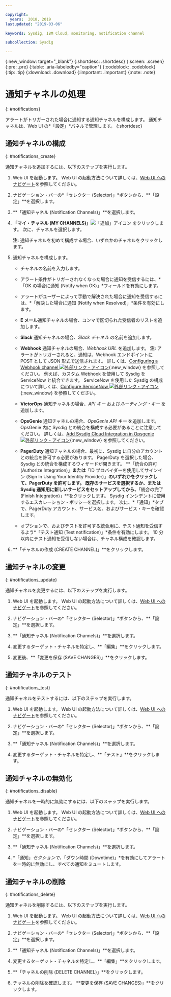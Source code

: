 ```yaml
---

copyright:
  years:  2018, 2019
lastupdated: "2019-03-06"

keywords: Sysdig, IBM Cloud, monitoring, notification channel

subcollection: Sysdig

---
```


{:new_window: target="_blank"}
{:shortdesc: .shortdesc}
{:screen: .screen}
{:pre: .pre}
{:table: .aria-labeledby="caption"}
{:codeblock: .codeblock}
{:tip: .tip}
{:download: .download}
{:important: .important}
{:note: .note}


# 通知チャネルの処理
{: #notifications}

アラートがトリガーされた場合に通知する通知チャネルを構成します。 通知チャネルは、Web UI の*「設定」*パネルで管理します。
{:shortdesc}
 

## 通知チャネルの構成
{: #notifications_create}

通知チャネルを追加するには、以下のステップを実行します。

1. Web UI を起動します。 Web UI の起動方法について詳しくは、[Web UI へのナビゲート](/docs/services/Monitoring-with-Sysdig?topic=Sysdig-launch#launch)を参照してください。 
    
2. ナビゲーション・バーの*「セレクター (Selector)」*ボタンから、**「設定」**を選択します。

3. **「通知チャネル (Notification Channels)」**を選択します。

4. **「マイ・チャネル (MY CHANNELS)」**![「追加」アイコン](../images/add.png) をクリックします。 次に、チャネルを選択します。

    **注:** 通知チャネルを初めて構成する場合、いずれかのチャネルをクリックします。

5. 通知チャネルを構成します。

    * チャネルの名前を入力します。

    * アラート条件がトリガーされなくなった場合に通知を受信するには、*「OK の場合に通知 (Notify when OK)」*フィールドを有効にします。

    * アラートがユーザーによって手動で解決された場合に通知を受信するには、*「解決した場合に通知 (Notify when Resolved)」*条件を有効にします。

    * **E メール**通知チャネルの場合、コンマで区切られた受信者のリストを追加します。

    * **Slack** 通知チャネルの場合、*Slack チャネル* の名前を追加します。

    * **Webhook** 通知チャネルの場合、*Webhook URL* を追加します。 **注:** アラートがトリガーされると、通知は、Webhook エンドポイントに POST として JSON 形式で送信されます。 詳しくは、[Configuring a Webhook channel ![外部リンク・アイコン](../../icons/launch-glyph.svg "外部リンク・アイコン")](https://sysdigdocs.atlassian.net/wiki/spaces/Platform/pages/242843679/Configure+a+Webhook+Channel){:new_window} を参照してください。 例えば、カスタム Webhook を使用して Sysdig を ServiceNow と統合できます。 ServiceNow を使用した Sysdig の構成について詳しくは、[Configure ServiceNow ![外部リンク・アイコン](../../icons/launch-glyph.svg "外部リンク・アイコン")](https://sysdigdocs.atlassian.net/wiki/spaces/Platform/pages/242942035/Configure+ServiceNow){:new_window} を参照してください。

    * **VictorOps** 通知チャネルの場合、*API キー* および*ルーティング・キー* を追加します。

    * **OpsGenie** 通知チャネルの場合、*OpsGenie API キー* を追加します。 OpsGenie 内に Sysdig との統合を構成する必要があることに注意してください。 詳しくは、[Add Sysdig Cloud Integration in Opsgenie ![外部リンク・アイコン](../../icons/launch-glyph.svg "外部リンク・アイコン")](https://docs.opsgenie.com/v1.0/docs/sysdig-cloud-integration){:new_window} を参照してください。

    * **PagerDuty** 通知チャネルの場合、最初に、Sysdig に自分のアカウントとの統合を許可する必要があります。 PagerDuty を選択した場合、Sysdig との統合を構成するウィザードが開きます。 **「統合の許可 (Authorize Integration)」**または**「ID プロバイダーを使用してサインイン (Sign In Using Your Identity Provider)」**のいずれかをクリックして、PagerDuty を許可します。 既存のサービスを選択するか、または Sysdig 通知用に新しいサービスをセットアップしてから、**「統合の完了 (Finish Integration)」**をクリックします。 Sysdig インシデントに使用するエスカレーション・ポリシーを選択します。 次に、*「通知」*タブで、PagerDuty アカウント、サービス名、およびサービス・キーを確認します。 

    * オプションで、およびテストを許可する統合用に、テスト通知を受信するよう*「テスト通知 (Test notification)」*条件を有効にします。 10 分以内にテスト通知を受信しない場合は、チャネル構成を確認します。 

6. **「チャネルの作成 (CREATE CHANNEL)」**をクリックします。 



## 通知チャネルの変更
{: #notifications_update}

通知チャネルを変更するには、以下のステップを実行します。

1. Web UI を起動します。 Web UI の起動方法について詳しくは、[Web UI へのナビゲート](/docs/services/Monitoring-with-Sysdig?topic=Sysdig-launch#launch)を参照してください。 
    
2. ナビゲーション・バーの*「セレクター (Selector)」*ボタンから、**「設定」**を選択します。

3. **「通知チャネル (Notification Channels)」**を選択します。

4. 変更するターゲット・チャネルを特定し、**「編集」**をクリックします。

5. 変更後、**「変更を保存 (SAVE CHANGES)」**をクリックします。



## 通知チャネルのテスト
{: #notifications_test}

通知チャネルをテストするには、以下のステップを実行します。

1. Web UI を起動します。 Web UI の起動方法について詳しくは、[Web UI へのナビゲート](/docs/services/Monitoring-with-Sysdig?topic=Sysdig-launch#launch)を参照してください。 
    
2. ナビゲーション・バーの*「セレクター (Selector)」*ボタンから、**「設定」**を選択します。

3. **「通知チャネル (Notification Channels)」**を選択します。

4. 変更するターゲット・チャネルを特定し、**「テスト」**をクリックします。



## 通知チャネルの無効化
{: #notifications_disable}

通知チャネルを一時的に無効にするには、以下のステップを実行します。

1. Web UI を起動します。 Web UI の起動方法について詳しくは、[Web UI へのナビゲート](/docs/services/Monitoring-with-Sysdig?topic=Sysdig-launch#launch)を参照してください。 
    
2. ナビゲーション・バーの*「セレクター (Selector)」*ボタンから、**「設定」**を選択します。

3. **「通知チャネル (Notification Channels)」**を選択します。

4. *「通知」*セクションで、*「ダウン時間 (Downtime)」*を有効にしてアラートを一時的に無効にし、すべての通知をミュートします。

## 通知チャネルの削除
{: #notifications_delete}

通知チャネルを削除するには、以下のステップを実行します。

1. Web UI を起動します。 Web UI の起動方法について詳しくは、[Web UI へのナビゲート](/docs/services/Monitoring-with-Sysdig?topic=Sysdig-launch#launch)を参照してください。 
    
2. ナビゲーション・バーの*「セレクター (Selector)」*ボタンから、**「設定」**を選択します。

3. **「通知チャネル (Notification Channels)」**を選択します。

4. 変更するターゲット・チャネルを特定し、**「編集」**をクリックします。

5. **「チャネルの削除 (DELETE CHANNEL)」**をクリックします。

6. チャネルの削除を確認します。 **変更を保存 (SAVE CHANGES)」**をクリックします。




